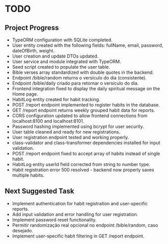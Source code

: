 # TODO

## Project Progress
- TypeORM configuration with SQLite completed.
- User entity created with the following fields: fullName, email, password, dateOfBirth, weight.
- User creation and update DTOs updated.
- User service and module integrated with TypeORM.
- Seed script created to populate the user table.
- Bible verses array standardized with double quotes in the backend.
- Endpoint /bible/random returns o versículo do dia (consistente).
- Endpoint /bible/daily criado para retornar o versículo do dia.
- Frontend integration fixed to display the daily spiritual message on the Home page.
- HabitLog entity created for habit tracking.
- POST /report endpoint implemented to register habits in the database.
- GET /report endpoint returns weekly grouped habit data for reports.
- CORS configuration updated to allow frontend connections from localhost:8100 and localhost:8101.
- Password hashing implemented using bcrypt for user security.
- User table cleaned and ready for new registrations.
- User registration endpoint tested and working properly.
- class-validator and class-transformer dependencies installed for input validation.
- POST /report endpoint fixed to accept array of habits instead of single habit.
- HabitLog entity userId field corrected from string to number type.
- Habit registration error 500 resolved - backend now properly saves multiple habits.

## Next Suggested Task
- Implement authentication for habit registration and user-specific reports.
- Add input validation and error handling for user registration.
- Implement password reset functionality.
- Permitir randomização real opcional no endpoint /bible/random, caso desejado.
- Implement user-specific habit filtering in GET /report endpoint. 